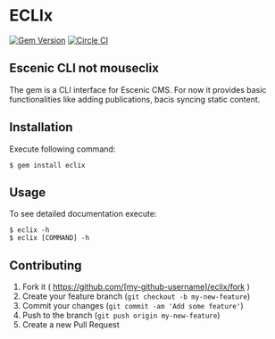 ECLIx
===========

[![Gem Version](https://badge.fury.io/rb/eclix.svg)](http://badge.fury.io/rb/eclix)
[![Circle CI](https://circleci.com/gh/peel/eclix.svg?style=svg)](https://circleci.com/gh/peel/eclix)

## Escenic CLI not mouseclix

The gem is a CLI interface for Escenic CMS. For now it provides basic functionalities like adding publications, bacis syncing static content.

## Installation

Execute following command:

    $ gem install eclix

## Usage

To see detailed documentation execute:

    $ eclix -h
    $ eclix [COMMAND] -h

## Contributing

1. Fork it ( https://github.com/[my-github-username]/eclix/fork )
2. Create your feature branch (`git checkout -b my-new-feature`)
3. Commit your changes (`git commit -am 'Add some feature'`)
4. Push to the branch (`git push origin my-new-feature`)
5. Create a new Pull Request
